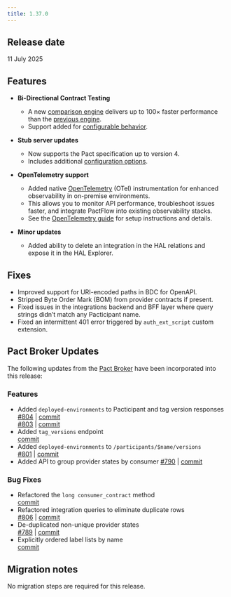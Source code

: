 ```yaml
---
title: 1.37.0
---
```


## Release date

11 July 2025

## Features

- **Bi-Directional Contract Testing**  
  - A new [comparison engine](https://github.com/pactflow/openapi-pact-comparator/) delivers up to 100× faster performance than the [previous engine](https://github.com/pactflow/swagger-mock-validator/).
  - Support added for [configurable behavior](/docs/bi-directional-contract-testing/contracts/oas/configuration.md).

- **Stub server updates**  
  - Now supports the Pact specification up to version 4.
  - Includes additional [configuration options](/docs/stubs).

- **OpenTelemetry support**
  - Added native [OpenTelemetry](https://opentelemetry.io/) (OTel) instrumentation for enhanced observability in on-premise environments.
  - This allows you to monitor API performance, troubleshoot issues faster, and integrate PactFlow into existing observability stacks.
  - See the [OpenTelemetry guide](/docs/on-premises-2x/observability) for setup instructions and details.

- **Minor updates**
  - Added ability to delete an integration in the HAL relations and expose it in the HAL Explorer.

## Fixes

- Improved support for URI-encoded paths in BDC for OpenAPI.
- Stripped Byte Order Mark (BOM) from provider contracts if present.
- Fixed issues in the integrations backend and BFF layer where query strings didn’t match any Pacticipant name.
- Fixed an intermittent 401 error triggered by `auth_ext_script` custom extension.

## Pact Broker Updates

The following updates from the [Pact Broker](https://github.com/pact-foundation/pact_broker/) have been incorporated into this release:

### Features

- Added `deployed-environments` to Pacticipant and tag version responses  
  [#804](https://github.com/pact-foundation/pact_broker/pull/804) | [commit](https://github.com/pact-foundation/pact_broker/commit/d8c7ee65)  
  [#803](https://github.com/pact-foundation/pact_broker/pull/803) | [commit](https://github.com/pact-foundation/pact_broker/commit/cc346010)
- Added `tag_versions` endpoint  
  [commit](https://github.com/pact-foundation/pact_broker/commit/42bf5203)
- Added `deployed-environments` to `/participants/$name/versions`  
  [#801](https://github.com/pact-foundation/pact_broker/pull/801) | [commit](https://github.com/pact-foundation/pact_broker/commit/af66f6a3)
- Added API to group provider states by consumer
  [#790](https://github.com/pact-foundation/pact_broker/pull/790) | [commit](https://github.com/pact-foundation/pact_broker/commit/e39860a9)

### Bug Fixes

- Refactored the `long consumer_contract` method  
  [commit](https://github.com/pact-foundation/pact_broker/commit/7d8af4d5)
- Refactored integration queries to eliminate duplicate rows  
  [#806](https://github.com/pact-foundation/pact_broker/pull/806) | [commit](https://github.com/pact-foundation/pact_broker/commit/7bff0f0d)
- De-duplicated non-unique provider states  
  [#789](https://github.com/pact-foundation/pact_broker/issues/789) | [commit](https://github.com/pact-foundation/pact_broker/commit/3cf22169)
- Explicitly ordered label lists by name  
  [commit](https://github.com/pact-foundation/pact_broker/commit/d25746c1)

## Migration notes

No migration steps are required for this release.
